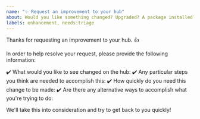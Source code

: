 ```yaml
---
name: "✨ Request an improvement to your hub"
about: Would you like something changed? Upgraded? A package installed?
labels: enhancement, needs:triage
---
```


Thanks for requesting an improvement to your hub. 👍

In order to help resolve your request, please provide the following information:

✔️ What would you like to see changed on the hub:
✔️ Any particular steps you think are needed to accomplish this:
✔️ How quickly do you need this change to be made:
✔️ Are there any alternative ways to accomplish what you're trying to do:

We'll take this into consideration and try to get back to you quickly!
